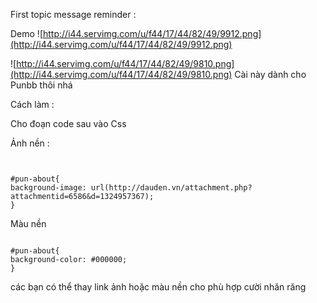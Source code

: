 First topic message reminder :

Demo
![http://i44.servimg.com/u/f44/17/44/82/49/9912.png](http://i44.servimg.com/u/f44/17/44/82/49/9912.png)

![http://i44.servimg.com/u/f44/17/44/82/49/9810.png](http://i44.servimg.com/u/f44/17/44/82/49/9810.png)
Cài này dành cho Punbb thôi nhá

Cách làm :


Cho đoạn code sau vào Css

Ảnh nền :

```


#pun-about{
background-image: url(http://dauden.vn/attachment.php?attachmentid=6586&d=1324957367);
}

```

Màu nền

```

#pun-about{
background-color: #000000;
}
```


các bạn có thể thay link ảnh hoặc màu nền cho phù hợp cười nhăn răng